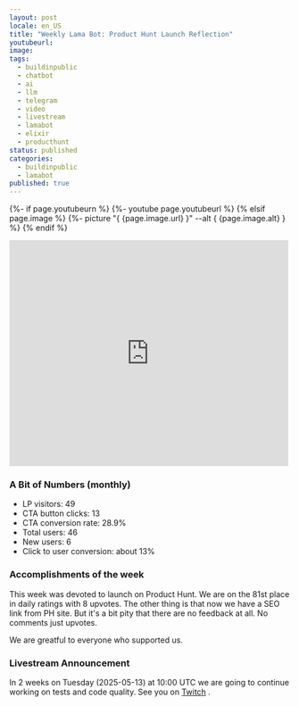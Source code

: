 ```yaml
---
layout: post
locale: en_US
title: "Weekly Lama Bot: Product Hunt Launch Reflection"
youtubeurl: 
image: 
tags:
  - buildinpublic
  - chatbot
  - ai
  - llm
  - telegram
  - video
  - livestream
  - lamabot
  - elixir
  - producthunt
status: published
categories:
  - buildinpublic
  - lamabot
published: true
---
```

{%- if page.youtubeurn %}
    {%- youtube page.youtubeurl %}
{% elsif page.image %}
    {%- picture "{ {page.image.url} }" --alt { {page.image.alt} } %}
{% endif %}

<iframe style="border: none;" src="https://cards.producthunt.com/cards/posts/946010?v=1" width="500" height="405" frameborder="0" scrolling="no" allowfullscreen></iframe>

### A Bit of Numbers (monthly)

- LP visitors: 49
- CTA button clicks: 13
- CTA conversion rate:  28.9% 
- Total users: 46
- New users: 6
- Click to user conversion:  about 13%

### Accomplishments of the week

This week was devoted to launch on Product Hunt. We are on the 81st place in daily ratings with 8 upvotes. The other thing is that now we have a SEO link from PH site. But it's a bit pity that there are no feedback at all. No comments just upvotes.

We are greatful to everyone who supported us.

### Livestream Announcement

In 2 weeks on Tuesday (2025-05-13) at 10:00 UTC we are going to continue working on tests and code quality. See you on [Twitch](https://www.twitch.tv/war1and) .
